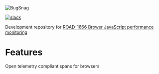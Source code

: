 <picture>
    <img alt="BugSnag" src="https://user-images.githubusercontent.com/24570483/216138010-91b35cd1-8373-4060-8030-28a9cb4faa8e.png" >
</picture>

<!-- # BugsnagPerformance -->

[![slack](https://img.shields.io/badge/slack-%23bugsnag--proj--perf--browser-blue?style=flat-square
)](https://smartbear.slack.com/archives/C04E4CXB97U)

Development repository for [ROAD-1666 Brower JavaScript performance monitoring](https://smartbear.atlassian.net/wiki/spaces/PROD/pages/3380674905/ROAD-1666+PD+-+Browser+performance+monitoring)

# Features

Open telemetry compliant spans for browsers

